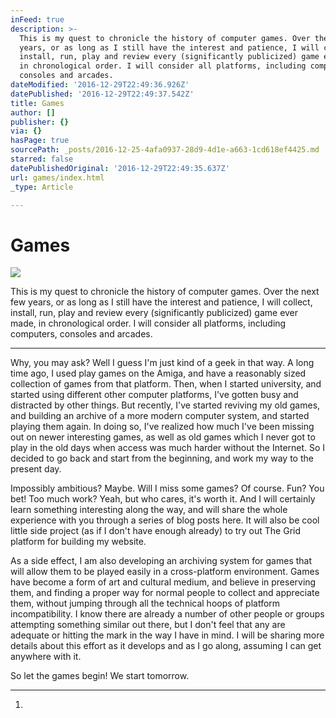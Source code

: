 ```yaml
---
inFeed: true
description: >-
  This is my quest to chronicle the history of computer games. Over the next few
  years, or as long as I still have the interest and patience, I will collect,
  install, run, play and review every (significantly publicized) game ever made,
  in chronological order. I will consider all platforms, including computers,
  consoles and arcades.
dateModified: '2016-12-29T22:49:36.926Z'
datePublished: '2016-12-29T22:49:37.542Z'
title: Games
author: []
publisher: {}
via: {}
hasPage: true
sourcePath: _posts/2016-12-25-4afa0937-28d9-4d1e-a663-1cd618ef4425.md
starred: false
datePublishedOriginal: '2016-12-29T22:49:35.637Z'
url: games/index.html
_type: Article

---
```

# Games
![](https://the-grid-user-content.s3-us-west-2.amazonaws.com/9e29940f-7fe2-4b05-95e5-678915ff8cf9.jpg)

This is my quest to chronicle the history of computer games. Over the next few years, or as long as I still have the interest and patience, I will collect, install, run, play and review every (significantly publicized) game ever made, in chronological order. I will consider all platforms, including computers, consoles and arcades.

---

Why, you may ask? Well I guess I'm just kind of a geek in that way. A long time ago, I used play games on the Amiga, and have a reasonably sized collection of games from that platform. Then, when I started university, and started using different other computer platforms, I've gotten busy and distracted by other things. But recently, I've started reviving my old games, and building an archive of a more modern computer system, and started playing them again. In doing so, I've realized how much I've been missing out on newer interesting games, as well as old games which I never got to play in the old days when access was much harder without the Internet. So I decided to go back and start from the beginning, and work my way to the present day.

Impossibly ambitious? Maybe. Will I miss some games? Of course. Fun? You bet! Too much work? Yeah, but who cares, it's worth it. And I will certainly learn something interesting along the way, and will share the whole experience with you through a series of blog posts here. It will also be cool little side project (as if I don't have enough already) to try out The Grid platform for building my website.

As a side effect, I am also developing an archiving system for games that will allow them to be played easily in a cross-platform environment. Games have become a form of art and cultural medium, and believe in preserving them, and finding a proper way for normal people to collect and appreciate them, without jumping through all the technical hoops of platform incompatibility. I know there are already a number of other people or groups attempting something similar out there, but I don't feel that any are adequate or hitting the mark in the way I have in mind. I will be sharing more details about this effort as it develops and as I go along, assuming I can get anywhere with it.

So let the games begin! We start tomorrow.

---

1.